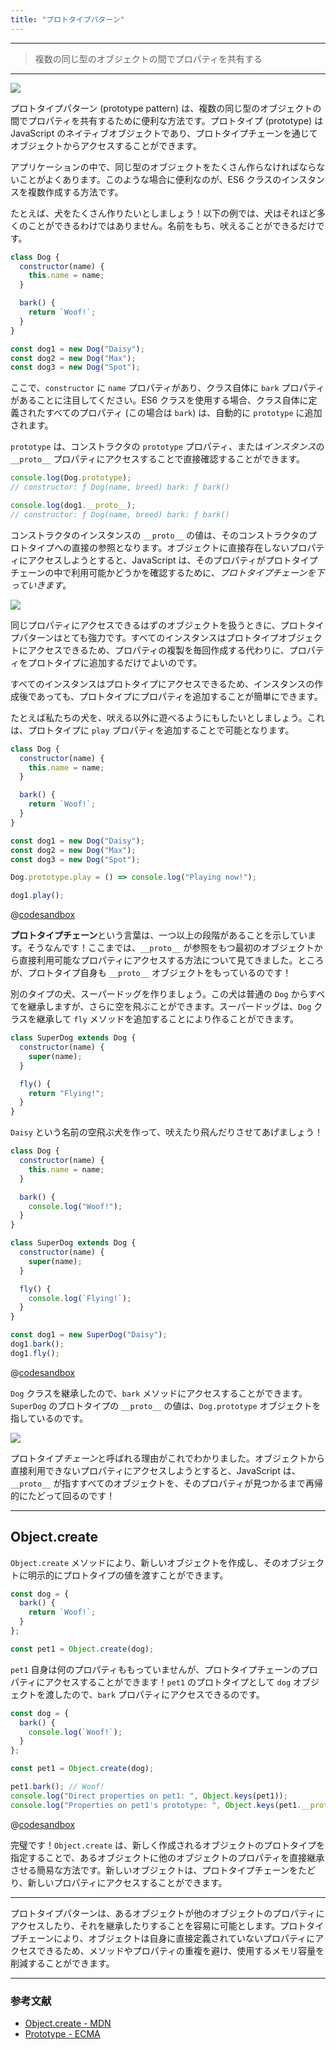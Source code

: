 ```yaml
---
title: "プロトタイプパターン"
---
```


---

> 複数の同じ型のオブジェクトの間でプロパティを共有する

---

![](/images/learning-patterns/prototype-pattern-1280w.jpg)

プロトタイプパターン (prototype pattern) は、複数の同じ型のオブジェクトの間でプロパティを共有するために便利な方法です。プロトタイプ (prototype) は JavaScript のネイティブオブジェクトであり、プロトタイプチェーンを通じてオブジェクトからアクセスすることができます。

アプリケーションの中で、同じ型のオブジェクトをたくさん作らなければならないことがよくあります。このような場合に便利なのが、ES6 クラスのインスタンスを複数作成する方法です。

たとえば、犬をたくさん作りたいとしましょう！以下の例では、犬はそれほど多くのことができるわけではありません。名前をもち、吠えることができるだけです。

```js
class Dog {
  constructor(name) {
    this.name = name;
  }

  bark() {
    return `Woof!`;
  }
}

const dog1 = new Dog("Daisy");
const dog2 = new Dog("Max");
const dog3 = new Dog("Spot");
```

ここで、`constructor` に `name` プロパティがあり、クラス自体に `bark` プロパティがあることに注目してください。ES6 クラスを使用する場合、クラス自体に定義されたすべてのプロパティ (この場合は `bark`) は、自動的に `prototype` に追加されます。

`prototype` は、コンストラクタの `prototype` プロパティ、または*インスタンス*の `__proto__` プロパティにアクセスすることで直接確認することができます。

```js
console.log(Dog.prototype);
// constructor: ƒ Dog(name, breed) bark: ƒ bark()

console.log(dog1.__proto__);
// constructor: ƒ Dog(name, breed) bark: ƒ bark()
```

コンストラクタのインスタンスの `__proto__` の値は、そのコンストラクタのプロトタイプへの直接の参照となります。オブジェクトに直接存在しないプロパティにアクセスしようとすると、JavaScript は、そのプロパティがプロトタイプチェーンの中で利用可能かどうかを確認するために、*プロトタイプチェーンを下っていきます*。

![](/images/learning-patterns/prototype-pattern-1.png)

同じプロパティにアクセスできるはずのオブジェクトを扱うときに、プロトタイプパターンはとても強力です。すべてのインスタンスはプロトタイプオブジェクトにアクセスできるため、プロパティの複製を毎回作成する代わりに、プロパティをプロトタイプに追加するだけでよいのです。

すべてのインスタンスはプロトタイプにアクセスできるため、インスタンスの作成後であっても、プロトタイプにプロパティを追加することが簡単にできます。

たとえば私たちの犬を、吠える以外に遊べるようにもしたいとしましょう。これは、プロトタイプに `play` プロパティを追加することで可能となります。

```js:index.js
class Dog {
  constructor(name) {
    this.name = name;
  }

  bark() {
    return `Woof!`;
  }
}

const dog1 = new Dog("Daisy");
const dog2 = new Dog("Max");
const dog3 = new Dog("Spot");

Dog.prototype.play = () => console.log("Playing now!");

dog1.play();
```

@[codesandbox](https://codesandbox.io/embed/eloquent-turing-v42kr)

**プロトタイプチェーン**という言葉は、一つ以上の段階があることを示しています。そうなんです！ここまでは、`__proto__` が参照をもつ最初のオブジェクトから直接利用可能なプロパティにアクセスする方法について見てきました。ところが、プロトタイプ自身も `__proto__` オブジェクトをもっているのです！

別のタイプの犬、スーパードッグを作りましょう。この犬は普通の `Dog` からすべてを継承しますが、さらに空を飛ぶことができます。スーパードッグは、`Dog` クラスを継承して `fly` メソッドを追加することにより作ることができます。

```js
class SuperDog extends Dog {
  constructor(name) {
    super(name);
  }

  fly() {
    return "Flying!";
  }
}
```

`Daisy` という名前の空飛ぶ犬を作って、吠えたり飛んだりさせてあげましょう！

```js:index.js
class Dog {
  constructor(name) {
    this.name = name;
  }

  bark() {
    console.log("Woof!");
  }
}

class SuperDog extends Dog {
  constructor(name) {
    super(name);
  }

  fly() {
    console.log(`Flying!`);
  }
}

const dog1 = new SuperDog("Daisy");
dog1.bark();
dog1.fly();
```

@[codesandbox](https://codesandbox.io/embed/hopeful-poitras-vuch6)

`Dog` クラスを継承したので、`bark` メソッドにアクセスすることができます。`SuperDog` のプロトタイプの `__proto__` の値は、`Dog.prototype` オブジェクトを指しているのです。

![](/images/learning-patterns/prototype-pattern-2.png)

プロトタイプ*チェーン*と呼ばれる理由がこれでわかりました。オブジェクトから直接利用できないプロパティにアクセスしようとすると、JavaScript は、`__proto__` が指すすべてのオブジェクトを、そのプロパティが見つかるまで再帰的にたどって回るのです！

---

## Object.create

`Object.create` メソッドにより、新しいオブジェクトを作成し、そのオブジェクトに明示的にプロトタイプの値を渡すことができます。

```js
const dog = {
  bark() {
    return `Woof!`;
  }
};

const pet1 = Object.create(dog);
```

`pet1` 自身は何のプロパティももっていませんが、プロトタイプチェーンのプロパティにアクセスすることができます！`pet1` のプロトタイプとして `dog` オブジェクトを渡したので、`bark` プロパティにアクセスできるのです。

```js:index.js
const dog = {
  bark() {
    console.log(`Woof!`);
  }
};

const pet1 = Object.create(dog);

pet1.bark(); // Woof!
console.log("Direct properties on pet1: ", Object.keys(pet1));
console.log("Properties on pet1's prototype: ", Object.keys(pet1.__proto__));
```

@[codesandbox](https://codesandbox.io/embed/funny-wing-w38zk)

完璧です！`Object.create` は、新しく作成されるオブジェクトのプロトタイプを指定することで、あるオブジェクトに他のオブジェクトのプロパティを直接継承させる簡易な方法です。新しいオブジェクトは、プロトタイプチェーンをたどり、新しいプロパティにアクセスすることができます。

---

プロトタイプパターンは、あるオブジェクトが他のオブジェクトのプロパティにアクセスしたり、それを継承したりすることを容易に可能とします。プロトタイプチェーンにより、オブジェクトは自身に直接定義されていないプロパティにアクセスできるため、メソッドやプロパティの重複を避け、使用するメモリ容量を削減することができます。

---

### 参考文献

* [Object.create - MDN](https://developer.mozilla.org/en-US/docs/Web/JavaScript/Reference/Global_Objects/Object/create)
* [Prototype - ECMA](https://www.ecma-international.org/ecma-262/5.1/#sec-4.3.5)
